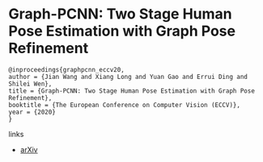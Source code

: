 # Graph-PCNN: Two Stage Human Pose Estimation with Graph Pose Refinement

```
@inproceedings{graphpcnn_eccv20,
author = {Jian Wang and Xiang Long and Yuan Gao and Errui Ding and Shilei Wen},
title = {Graph-PCNN: Two Stage Human Pose Estimation with Graph Pose Refinement},
booktitle = {The European Conference on Computer Vision (ECCV)},
year = {2020}
}
```

links
- [arXiv](https://arxiv.org/abs/2007.10599)
